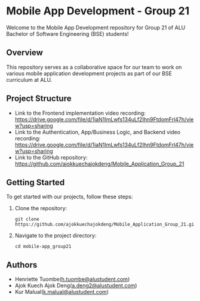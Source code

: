 # Mobile App Development - Group 21

Welcome to the Mobile App Development repository for Group 21 of ALU Bachelor of Software Engineering (BSE) students!

## Overview

This repository serves as a collaborative space for our team to work on various mobile application development projects as part of our BSE curriculum at ALU.

## Project Structure

- Link to the Frontend implementation video recording: https://drive.google.com/file/d/1iaN1ImLwfs134uLf2Ihn9FtdomFrl47h/view?usp=sharing
- Link to the Authentication, App/Business Logic, and Backend video recording: https://drive.google.com/file/d/1iaN1ImLwfs134uLf2Ihn9FtdomFrl47h/view?usp=sharing
- Link to the GitHub repository: https://github.com/ajokkuechajokdeng/Mobile_Application_Group_21

## Getting Started

To get started with our projects, follow these steps:

1. Clone the repository:

   ```
   git clone https://github.com/ajokkuechajokdeng/Mobile_Application_Group_21.git

   ```

2. Navigate to the project directory:

   ```
   cd mobile-app_group21

   ```

## Authors

- Henriette Tuombe(h.tuombe@alustudent.com)
- Ajok Kuech Ajok Deng(a.deng2@alustudent.com)
- Kur Malual(k.malual@alustudent.com)
